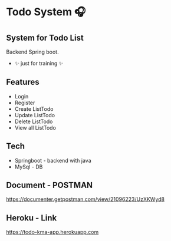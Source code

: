 # Todo System 🎧
## System for Todo List

Backend Spring boot.
- ✨ just for training ✨

## Features

- Login
- Register
- Create ListTodo
- Update ListTodo
- Delete ListTodo
- View all ListTodo


## Tech

- Springboot - backend with java
- MySql - DB

## Document - POSTMAN
https://documenter.getpostman.com/view/21096223/UzXKWyd8

## Heroku - Link
https://todo-kma-app.herokuapp.com


